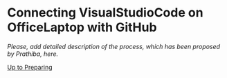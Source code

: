 # Connecting VisualStudioCode on OfficeLaptop with GitHub

_Please, add detailed description of the process, which has been proposed by Prathiba, here._



[Up to Preparing](../PreparingSpecifying.md)